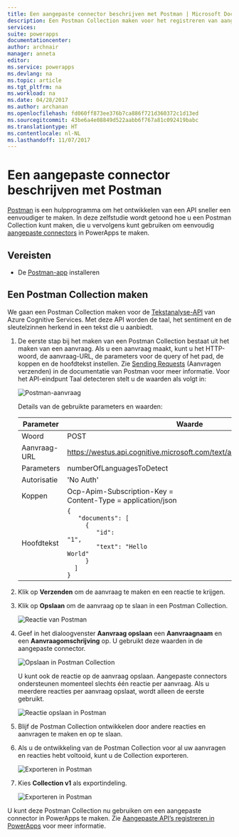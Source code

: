 ```yaml
---
title: Een aangepaste connector beschrijven met Postman | Microsoft Docs
description: Een Postman Collection maken voor het registreren van aangepaste connectors
services: 
suite: powerapps
documentationcenter: 
author: archnair
manager: anneta
editor: 
ms.service: powerapps
ms.devlang: na
ms.topic: article
ms.tgt_pltfrm: na
ms.workload: na
ms.date: 04/28/2017
ms.author: archanan
ms.openlocfilehash: fd060ff873ee376b7ca886f721d360372c1d13ed
ms.sourcegitcommit: 43be6a4e08849d522aabb6f767a81c092419babc
ms.translationtype: HT
ms.contentlocale: nl-NL
ms.lasthandoff: 11/07/2017
---
```

# <a name="describe-a-custom-connector-with-postman"></a>Een aangepaste connector beschrijven met Postman
[Postman](https://www.getpostman.com/) is een hulpprogramma om het ontwikkelen van een API sneller een eenvoudiger te maken. In deze zelfstudie wordt getoond hoe u een Postman Collection kunt maken, die u vervolgens kunt gebruiken om eenvoudig [aangepaste connectors](register-custom-api.md) in PowerApps te maken.

## <a name="prerequisites"></a>Vereisten
* De [Postman-app](https://www.getpostman.com/apps) installeren

## <a name="create-a-postman-collection"></a>Een Postman Collection maken
We gaan een Postman Collection maken voor de [Tekstanalyse-API](https://www.microsoft.com/cognitive-services/en-us/text-analytics-api) van Azure Cognitive Services. Met deze API worden de taal, het sentiment en de sleutelzinnen herkend in een tekst die u aanbiedt.

1. De eerste stap bij het maken van een Postman Collection bestaat uit het maken van een aanvraag. Als u een aanvraag maakt, kunt u het HTTP-woord, de aanvraag-URL, de parameters voor de query of het pad, de koppen en de hoofdtekst instellen. Zie [Sending Requests](https://www.getpostman.com/docs/requests) (Aanvragen verzenden) in de documentatie van Postman voor meer informatie. Voor het API-eindpunt Taal detecteren stelt u de waarden als volgt in:
   
    ![Postman-aanvraag](./media/postman-collection/request.png)
   
    Details van de gebruikte parameters en waarden:
   
   | Parameter | Waarde |
   | --- | --- |
   | Woord |POST |
   | Aanvraag-URL |https://westus.api.cognitive.microsoft.com/text/analytics/v2.0/languages |
   | Parameters |numberOfLanguagesToDetect |
   | Autorisatie |'No Auth' |
   | Koppen |Ocp-Apim-Subscription-Key = <your subscription key> <br/>Content-Type = application/json |
   | Hoofdtekst |<code>{<br/>&nbsp;&nbsp;&nbsp;"documents": [<br/>&nbsp;&nbsp;&nbsp;&nbsp;&nbsp;{<br/>&nbsp;&nbsp;&nbsp;&nbsp;&nbsp;&nbsp;&nbsp;&nbsp;"id": "1",<br/>&nbsp;&nbsp;&nbsp;&nbsp;&nbsp;&nbsp;&nbsp;&nbsp;"text": "Hello World"<br/>&nbsp;&nbsp;&nbsp;&nbsp;&nbsp;}<br/>&nbsp;&nbsp;]<br/>}<code> |
2. Klik op **Verzenden** om de aanvraag te maken en een reactie te krijgen.
3. Klik op **Opslaan** om de aanvraag op te slaan in een Postman Collection.
   
    ![Reactie van Postman](./media/postman-collection/request-response-save.png)
4. Geef in het dialoogvenster **Aanvraag opslaan** een **Aanvraagnaam** en een **Aanvraagomschrijving** op. U gebruikt deze waarden in de aangepaste connector.
   
    ![Opslaan in Postman Collection](./media/postman-collection/save-request-note.png)
   
    U kunt ook de reactie op de aanvraag opslaan. Aangepaste connectors ondersteunen momenteel slechts één reactie per aanvraag. Als u meerdere reacties per aanvraag opslaat, wordt alleen de eerste gebruikt.
   
    ![Reactie opslaan in Postman](./media/postman-collection/save-response.png)
5. Blijf de Postman Collection ontwikkelen door andere reacties en aanvragen te maken en op te slaan.
6. Als u de ontwikkeling van de Postman Collection voor al uw aanvragen en reacties hebt voltooid, kunt u de Collection exporteren.
   
    ![Exporteren in Postman](./media/postman-collection/export.png)
7. Kies **Collection v1** als exportindeling.
   
    ![Exporteren in Postman](./media/postman-collection/export2.png)

U kunt deze Postman Collection nu gebruiken om een aangepaste connector in PowerApps te maken. Zie [Aangepaste API’s registreren in PowerApps](register-custom-api.md) voor meer informatie. 

